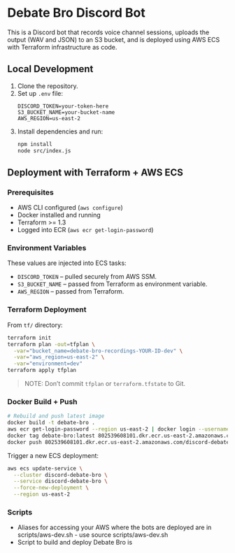# Debate Bro Discord Bot

This is a Discord bot that records voice channel sessions, uploads the output (WAV and JSON) to an S3 bucket, and is deployed using AWS ECS with Terraform infrastructure as code.

## Local Development

1. Clone the repository.
2. Set up `.env` file:
   ```env
   DISCORD_TOKEN=your-token-here
   S3_BUCKET_NAME=your-bucket-name
   AWS_REGION=us-east-2
   ```
3. Install dependencies and run:
   ```bash
   npm install
   node src/index.js
   ```

## Deployment with Terraform + AWS ECS

### Prerequisites

- AWS CLI configured (`aws configure`)
- Docker installed and running
- Terraform >= 1.3
- Logged into ECR (`aws ecr get-login-password`)

### Environment Variables

These values are injected into ECS tasks:

- `DISCORD_TOKEN` – pulled securely from AWS SSM.
- `S3_BUCKET_NAME` – passed from Terraform as environment variable.
- `AWS_REGION` – passed from Terraform.

### Terraform Deployment

From `tf/` directory:

```bash
terraform init
terraform plan -out=tfplan \
  -var="bucket_name=debate-bro-recordings-YOUR-ID-dev" \
  -var="aws_region=us-east-2" \
  -var="environment=dev"
terraform apply tfplan
```

> NOTE: Don’t commit `tfplan` or `terraform.tfstate` to Git.

### Docker Build + Push

```bash
# Rebuild and push latest image
docker build -t debate-bro .
aws ecr get-login-password --region us-east-2 | docker login --username AWS --password-stdin 802539608101.dkr.ecr.us-east-2.amazonaws.com/discord-debate-bro
docker tag debate-bro:latest 802539608101.dkr.ecr.us-east-2.amazonaws.com/discord-debate-bro:latest
docker push 802539608101.dkr.ecr.us-east-2.amazonaws.com/discord-debate-bro:latest
```

Trigger a new ECS deployment:
```bash
aws ecs update-service \
  --cluster discord-debate-bro \
  --service discord-debate-bro \
  --force-new-deployment \
  --region us-east-2
```

### Scripts

- Aliases for accessing your AWS where the bots are deployed are in scripts/aws-dev.sh - use source scripts/aws-dev.sh
- Script to build and deploy Debate Bro is 